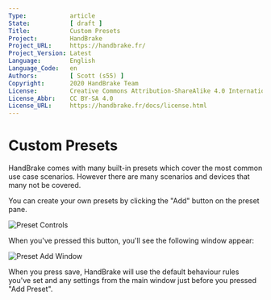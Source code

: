 ```yaml
---
Type:            article
State:           [ draft ]
Title:           Custom Presets
Project:         HandBrake
Project_URL:     https://handbrake.fr/
Project_Version: Latest
Language:        English
Language_Code:   en
Authors:         [ Scott (s55) ]
Copyright:       2020 HandBrake Team
License:         Creative Commons Attribution-ShareAlike 4.0 International
License_Abbr:    CC BY-SA 4.0
License_URL:     https://handbrake.fr/docs/license.html
---
```


Custom Presets
=============================

HandBrake comes with many built-in presets which cover the most common use case scenarios. However there are many scenarios and devices that many not be covered.

You can create your own presets by clicking the "Add" button on the preset pane.

![Preset Controls](../../images/windows/preset-controls-1.0.0.png "Preset Controls")

When you've pressed this button, you'll see the following window appear:

![Preset Add Window](../../images/windows/add-preset-1.0.0.png "Preset Add Window")

When you press save, HandBrake will use the default behaviour  rules you've set and any settings from the main window just before you pressed "Add Preset".

